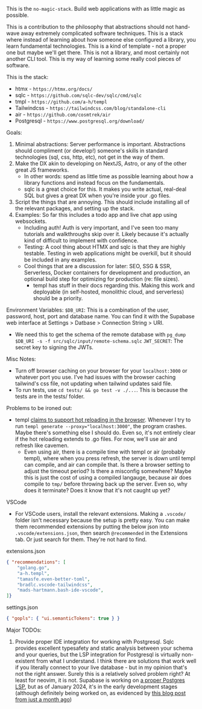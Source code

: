 This is the `no-magic-stack`. Build web applications with as little magic as possible. 

This is a contribution to the philosophy that abstractions should not hand-wave away extremely complicated software techniques. 
This is a stack where instead of learning about how someone else configured a library, you learn fundamental technologies.
This is a kind of template - not a proper one but maybe we'll get there.
This is not a library, and most certainly not another CLI tool. 
This is my way of learning some really cool pieces of software.

This is the stack:
- htmx        - `https://htmx.org/docs/`
- sqlc        - `https://github.com/sqlc-dev/sqlc/cmd/sqlc`
- tmpl        - `https://github.com/a-h/templ`
- Tailwindcss - `https://tailwindcss.com/blog/standalone-cli`
- air         - `https://github.com/cosmtrek/air`
- Postgresql  - `https://www.postgresql.org/download/`


Goals: 
1. Minimal abstractions: Server performance is important. Abstractions should compliment (or develop!) someone's skills in standard technologies (sql, css, http, etc), not get in the way of them.
2. Make the DX akin to developing on NextJS, Astro, or any of the other great JS frameworks. 
    - In other words: spend as little time as possible learning about how a library functions and instead focus on the fundamentals.
    - sqlc is a great choice for this. It makes you write actual, real-deal SQL but gives a great DX when you're inside your .go files.
4. Script the things that are annoying. This should include installing all of the relevant packages, and setting up the stack.
5. Examples: So far this includes a todo app and live chat app using websockets.
    - Including auth! Auth is very important, and I've seen too many tutorials and walkthroughs skip over it. Likely because it's actually kind of difficult to implement with confidence.
    - Testing: A cool thing about HTMX and sqlc is that they are highly testable. Testing in web applications might be overkill, but it should be included in any examples. 
    - Cool things that are a discussion for later: SEO, SSG & SSR, Serverless, Docker containers for development and production, an optional build step for optimizing for production (re: file sizes).
        - templ has stuff in their docs regarding this. Making this work and deployable (in self-hosted, monolithic cloud, and serverless) should be a priority.

Environment Variables:
`$DB_URI`: This is a combination of the user, password, host, port and database name. You can find it with the Supabase web interface at Settings > Datbase > Connection String > URI.
- We need this to get the schema of the remote database with `pg_dump $DB_URI -s -f src/sqlc/input/remote-schema.sqlc`
`JWT_SECRET`: The secret key to signing the JWTs.

Misc Notes:
- Turn off browser caching on your browser for your `localhost:3000` or whatever port you use. I've had issues with the browser caching tailwind's css file, not updating when tailwind updates said file.
- To run tests, use `cd tests/ && go test -v ./...`. This is because the tests are in the tests/ folder.

Problems to be ironed out:
- templ [claims to support hot reloading in the browser](https://templ.guide/commands-and-tools/hot-reload). Whenever I try to run `templ generate --proxy="localhost:3000"`, the program crashes. Maybe there's something else I should do. Even so, it's not entirely clear if the hot reloading extends to .go files. For now, we'll use air and refresh like cavemen.
  - Even using air, there is a compile time with templ or air (probably templ), where when you press refresh, the server is down until templ can compile, and air can compile that. Is there a browser setting to adjust the timeout period? Is there a misconfig somewhere? Maybe this is just the cost of using a compiled langauge, because air does compile to `tmp/` before throwing back up the server. Even so, why does it terminate? Does it know that it's not caught up yet?

VSCode
- For VSCode users, install the relevant extensions. Making a `.vscode/` folder isn't necessary because the setup is pretty easy. You can make them recommended extensions by putting the below json into `.vscode/extensions.json`, then search `@recommended` in the Extensions tab. Or just search for them. They're not hard to find. 

extensions.json
```json
{ "recommendations": [
    "golang.go",
    "a-h.templ",
    "tamasfe.even-better-toml",
    "bradlc.vscode-tailwindcss",
    "mads-hartmann.bash-ide-vscode",
]}
```

settings.json
```json
{ "gopls": { "ui.semanticTokens": true } }
```
Major TODOs:
1. Provide proper IDE integration for working with Postgresql. Sqlc provides excellent typesafety and static analysis between your schema and your queries, but the LSP integration for Postgresql is virtually non-existent from what I understand. I think there are solutions that work well if you literally connect to your live database - but in my opinion that's not the right answer. Surely this is a relatively solved problem right? At least for neovim, it is not. Supabase is working on [a proper Postgres LSP](https://github.com/supabase/postgres_lsp/), but as of January 2024, it's in the early development stages (although definitely being worked on, as evidenced by [this blog post from just a month ago](https://supabase.com/blog/postgres-language-server-implementing-parser))

